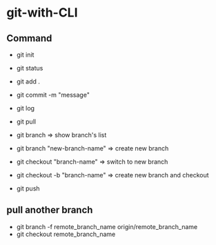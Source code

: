 # git-with-CLI

## Command
+ git init
+ git status
+ git add .
+ git commit -m "message"
+ git log

+ git pull
+ git branch => show branch's list
+ git branch "new-branch-name" => create new branch
+ git checkout "branch-name" => switch to new branch
+ git checkout -b "branch-name" => create new branch and checkout 
+ git push

## pull another branch
+ git branch -f remote_branch_name origin/remote_branch_name
+ git checkout remote_branch_name
